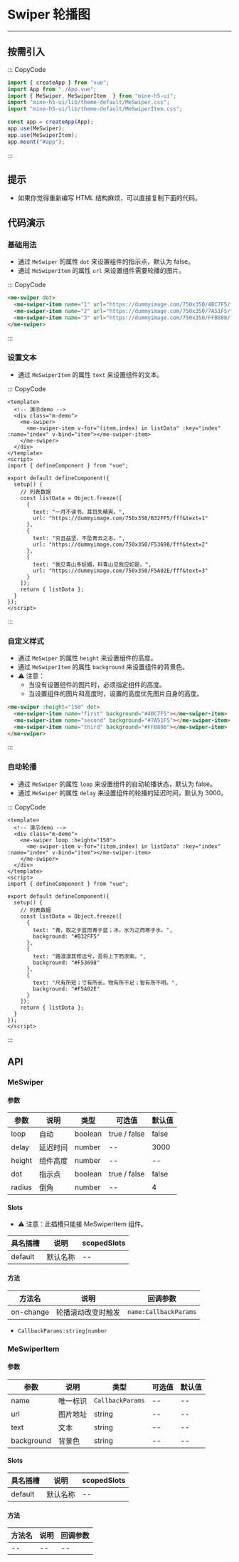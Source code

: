 # Swiper 轮播图

---

## 按需引入

::: CopyCode

```JavaScript
import { createApp } from "vue";
import App from "./App.vue";
import { MeSwiper, MeSwiperItem  } from "mine-h5-ui";
import "mine-h5-ui/lib/theme-default/MeSwiper.css";
import "mine-h5-ui/lib/theme-default/MeSwiperItem.css";

const app = createApp(App);
app.use(MeSwiper);
app.use(MeSwiperItem);
app.mount("#app");
```

:::

## 提示

- 如果你觉得重新编写 HTML 结构麻烦，可以直接复制下面的代码。

## 代码演示

### 基础用法

- 通过 `MeSwiper` 的属性 `dot` 来设置组件的指示点，默认为 false。
- 通过 `MeSwiperItem` 的属性 `url` 来设置组件需要轮播的图片。

::: CopyCode

```HTML
<me-swiper dot>
  <me-swiper-item name="1" url="https://dummyimage.com/750x350/4BC7F5/fff&text=1"></me-swiper-item>
  <me-swiper-item name="2" url="https://dummyimage.com/750x350/7A51F5/fff&text=2"></me-swiper-item>
  <me-swiper-item name="3" url="https://dummyimage.com/750x350/FFB808/fff&text=3"></me-swiper-item>
</me-swiper>
```

:::

### 设置文本

- 通过 `MeSwiperItem` 的属性 `text` 来设置组件的文本。

::: CopyCode

```Vue
<template>
  <!-- 演示demo -->
  <div class="m-demo">
    <me-swiper>
      <me-swiper-item v-for="(item,index) in listData" :key="index" :name="index" v-bind="item"></me-swiper-item>
    </me-swiper>
  </div>
</template>
<script>
import { defineComponent } from "vue";

export default defineComponent({
  setup() {
    // 列表数据
    const listData = Object.freeze([
      {
        text: "一月不读书，耳目失精爽。",
        url: "https://dummyimage.com/750x350/B32FF5/fff&text=1"
      },
      {
        text: "穷且益坚，不坠青云之志。",
        url: "https://dummyimage.com/750x350/F53698/fff&text=2"
      },
      {
        text: "我见青山多妩媚，料青山见我应如是。",
        url: "https://dummyimage.com/750x350/F5A02E/fff&text=3"
      }
    ]);
    return { listData };
  }
});
</script>
```

:::

### 自定义样式

- 通过 `MeSwiper` 的属性 `height` 来设置组件的高度。
- 通过 `MeSwiperItem` 的属性 `background` 来设置组件的背景色。
- ⚠ 注意：
  - 当没有设置组件的图片时，必须指定组件的高度。
  - 当设置组件的图片和高度时，设置的高度优先图片自身的高度。

```HTML
<me-swiper :height="150" dot>
  <me-swiper-item name="first" background="#4BC7F5"></me-swiper-item>
  <me-swiper-item name="second" background="#7A51F5"></me-swiper-item>
  <me-swiper-item name="third" background="#FFB808"></me-swiper-item>
</me-swiper>
```

:::

### 自动轮播

- 通过 `MeSwiper` 的属性 `loop` 来设置组件的自动轮播状态，默认为 false。
- 通过 `MeSwiper` 的属性 `delay` 来设置组件的轮播的延迟时间，默认为 3000。

::: CopyCode

```Vue
<template>
  <!-- 演示demo -->
  <div class="m-demo">
    <me-swiper loop :height="150">
      <me-swiper-item v-for="(item,index) in listData" :key="index" :name="index" v-bind="item"></me-swiper-item>
    </me-swiper>
  </div>
</template>
<script>
import { defineComponent } from "vue";

export default defineComponent({
  setup() {
    // 列表数据
    const listData = Object.freeze([
      {
        text: "青，取之于蓝而青于蓝；冰，水为之而寒于水。",
        background: "#B32FF5"
      },
      {
        text: "路漫漫其修远兮，吾将上下而求索。",
        background: "#F53698"
      },
      {
        text: "尺有所短；寸有所长。物有所不足；智有所不明。",
        background: "#F5A02E"
      }
    ]);
    return { listData };
  }
});
</script>
```

:::

## API

### MeSwiper

#### 参数

| 参数   | 说明     | 类型    | 可选值       | 默认值 |
|--------|----------|---------|--------------|--------|
| loop   | 自动     | boolean | true / false | false  |
| delay  | 延迟时间 | number  | --           | 3000   |
| height | 组件高度 | number  | --           | --     |
| dot    | 指示点   | boolean | true / false | false  |
| radius | 倒角     | number  | --           | 4      |

#### Slots

- ⚠ 注意：此插槽只能接 MeSwiperItem 组件。

| 具名插槽 | 说明     | scopedSlots |
|----------|----------|-------------|
| default  | 默认名称 | --          |

#### 方法

| 方法名    | 说明               | 回调参数              |
|-----------|--------------------|-----------------------|
| on-change | 轮播滚动改变时触发 | `name:CallbackParams` |

- `CallbackParams:string|number`

### MeSwiperItem

#### 参数

| 参数       | 说明     | 类型             | 可选值 | 默认值 |
|------------|----------|------------------|--------|--------|
| name       | 唯一标识 | `CallbackParams` | --     | --     |
| url        | 图片地址 | string           | --     | --     |
| text       | 文本     | string           | --     | --     |
| background | 背景色   | string           | --     | --     |

#### Slots

| 具名插槽 | 说明     | scopedSlots |
|----------|----------|-------------|
| default  | 默认名称 | --          |

#### 方法

| 方法名 | 说明 | 回调参数 |
|--------|------|----------|
| --     | --   | --       |
